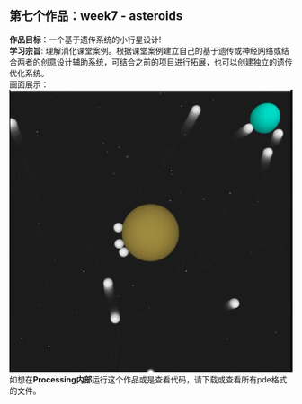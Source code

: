 
## 第七个作品：week7 - asteroids

**作品目标**：一个基于遗传系统的小行星设计!  
**学习宗旨**: 理解消化课堂案例。根据课堂案例建立自己的基于遗传或神经网络或结合两者的创意设计辅助系统，可结合之前的项目进行拓展，也可以创建独立的遗传优化系统。     
画面展示：   
![image](https://github.com/Lia1007/CreativeCoding22Fall/blob/main/ImageSources/Asteroids1.png)   
如想在**Processing内部**运行这个作品或是查看代码，请下载或查看所有pde格式的文件。  
